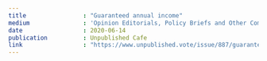 ```yaml
---
title                : "Guaranteed annual income"
medium               : 'Opinion Editorials, Policy Briefs and Other Commentary'
date                 : 2020-06-14
publication          : Unpublished Cafe
link                 : "https://www.unpublished.vote/issue/887/guaranteed-annual-income"
---
```

